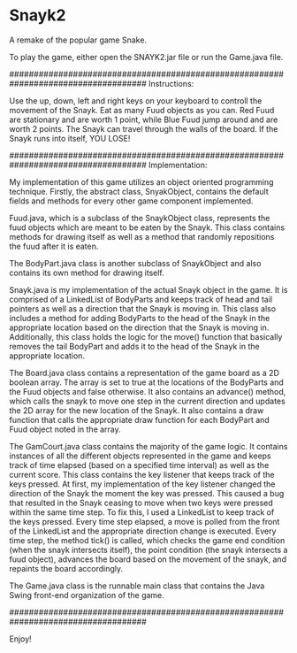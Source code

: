 # Snayk2
A remake of the popular game Snake. 

To play the game, either open the SNAYK2.jar file or run the Game.java file.

####################################################################################
Instructions: 

Use the up, down, left and right keys on your keyboard to controll the movement of the Snayk. Eat as many Fuud objects as you
can. Red Fuud are stationary and are worth 1 point, while Blue Fuud jump around and are worth 2 points. The Snayk can travel
through the walls of the board. If the Snayk runs into itself, YOU LOSE!

####################################################################################
Implementation:

My implementation of this game utilizes an object oriented programming technique.
Firstly, the abstract class, SnyakObject, contains the default fields and methods for every other game component implemented.

Fuud.java, which is a subclass of the SnaykObject class, represents the fuud objects which are meant to be eaten by the Snayk.
This class contains methods for drawing itself as well as a method that randomly repositions the fuud after it is eaten.

The BodyPart.java class is another subclass of SnaykObject and also contains its own method for drawing itself.

Snayk.java is my implementation of the actual Snayk object in the game. It is comprised of a LinkedList of BodyParts and keeps
track of head and tail pointers as well as a direction that the Snayk is moving in. This class also includes a method for adding  BodyParts to the head of the Snayk in the appropriate location based on the direction that the Snayk is moving in. Additionally, this class holds the logic for the move() function that basically removes the tail BodyPart and adds it to the head of the Snayk in the appropriate location.

The Board.java class contains a representation of the game board as a 2D boolean array. The array is set to true at the locations of the BodyParts and the Fuud objects and false otherwise. It also contains an advance() method, which calls the snayk to move one step in the current direction and updates the 2D array for the new location of the Snayk. It also contains a draw function that calls the appropriate draw function for each BodyPart and Fuud object noted in the array.

The GamCourt.java class contains the majority of the game logic. It contains instances of all the different objects represented in the game and keeps track of time elapsed (based on a specified time interval) as well as the current score. This class contains the key listener that keeps track of the keys pressed. At first, my implementation of the key listener changed the direction of the Snayk the moment the key was pressed. This caused a bug that resulted in the Snayk ceasing to move when two keys were pressed within the same time step. To fix this, I used a LinkedList to keep track of the keys pressed. Every time step elapsed, a move is polled from the front of the LinkedList and the appropriate direction change is executed. Every time step, the method tick() is called, which checks the game end condition (when the snayk intersects itself), the point condition (the snayk intersects a fuud object), advances the board based on the movement of the snayk, and repaints the board accordingly.

The Game.java class is the runnable main class that contains the Java Swing front-end organization of the game.

####################################################################################

Enjoy!



